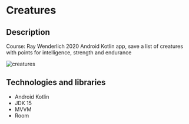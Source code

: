 # Creatures

## Description
Course: Ray Wenderlich 2020
Android Kotlin app, save a list of creatures with points for intelligence, strength and endurance 

![creatures](https://user-images.githubusercontent.com/37933287/116006980-de579700-a60d-11eb-8d4c-5f079f94f684.png)

## Technologies and libraries
* Android Kotlin
* JDK 15
* MVVM
* Room
